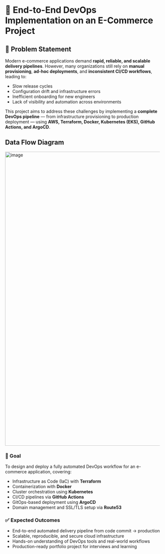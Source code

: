 # 🚀 End-to-End DevOps Implementation on an E-Commerce Project

## 🧩 Problem Statement

Modern e-commerce applications demand **rapid, reliable, and scalable delivery pipelines**. However, many organizations still rely on **manual provisioning**, **ad-hoc deployments**, and **inconsistent CI/CD workflows**, leading to:

- Slow release cycles  
- Configuration drift and infrastructure errors  
- Inefficient onboarding for new engineers  
- Lack of visibility and automation across environments  

This project aims to address these challenges by implementing a **complete DevOps pipeline** — from infrastructure provisioning to production deployment — using **AWS, Terraform, Docker, Kubernetes (EKS), GitHub Actions, and ArgoCD**.  

## Data Flow Diagram 
<img width="1470" height="956" alt="image" src="https://github.com/user-attachments/assets/4cc9310f-1a1f-4508-ad4b-f40c0687e6d4" />


### 🎯 Goal
To design and deploy a fully automated DevOps workflow for an e-commerce application, covering:

- Infrastructure as Code (IaC) with **Terraform**
- Containerization with **Docker**
- Cluster orchestration using **Kubernetes**
- CI/CD pipelines via **GitHub Actions**
- GitOps-based deployment using **ArgoCD**
- Domain management and SSL/TLS setup via **Route53**

### ✅ Expected Outcomes

- End-to-end automated delivery pipeline from code commit → production  
- Scalable, reproducible, and secure cloud infrastructure  
- Hands-on understanding of DevOps tools and real-world workflows  
- Production-ready portfolio project for interviews and learning  
